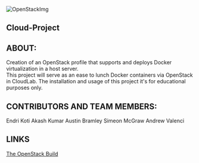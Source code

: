 ![OpenStackImg](https://github.com/ab922530/496-cloud-project/blob/master/openstack-docker.png)

## Cloud-Project

## ABOUT:
Creation of an OpenStack profile that supports and deploys Docker virtualization in a host server.  
This project will serve as an ease to lunch Docker containers via OpenStack in CloudLab.
The installation and usage of this project it's for educational purposes only.

## CONTRIBUTORS AND TEAM MEMBERS:
Endri Koti
Akash Kumar
Austin Bramley
Simeon McGraw
Andrew Valenci

## LINKS 
[The OpenStack Build](https://gitlab.flux.utah.edu/johnsond/openstack-build-ubuntu)
  
